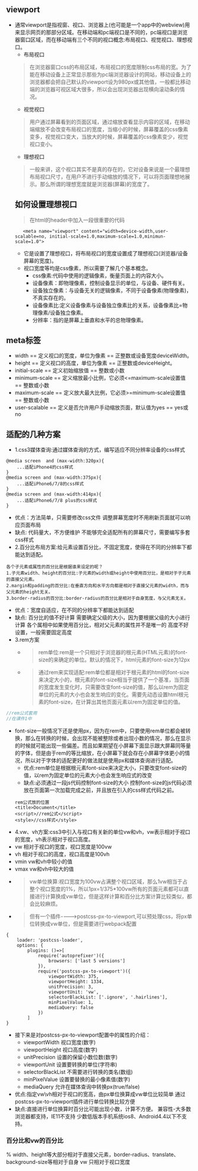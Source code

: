 ## viewport
- 通常viewport是指视窗、视口、浏览器上(也可能是一个app中的webview)用来显示网页的那部分区域。在移动端和pc端视口是不同的，pc端视口是浏览器窗口区域，而在移动端有三个不同的视口概念:布局视口、视觉视口、理想视口。
   - 布局视口
   >在浏览器窗口css的布局区域，布局视口的宽度限制css布局的宽。为了能在移动设备上正常显示那些为pc端浏览器设计的网站，移动设备上的浏览器都会把自己默认的viewport设为980px或其他值，一般都比移动端的浏览器可视区域大很多，所以会出现浏览器出现横向滚动条的情况。
   - 视觉视口
   >用户通过屏幕看到的页面区域，通过缩放查看显示内容的区域，在移动端缩放不会改变布局视口的宽度，当缩小的时候，屏幕覆盖的css像素变多，视觉视口变大，当放大的时候，屏幕覆盖的css像素变少，视觉视口变小。
   - 理想视口
   >一般来讲，这个视口其实不是真的存在的，它对设备来说是一个最理想布局视口尺寸，在用户不进行手动缩放的情况下，可以将页面理想地展示。那么所谓的理想宽度就是浏览器(屏幕)的宽度了。
   ## 如何设置理想视口
   >在html的header中加入一段很重要的代码
   ```
      <meta name="viewport" content="width=device-width,user-scalable=no, initial-scale=1.0,maximum-scale=1.0,minimun-scale=1.0">
   ```
   - 它是设置了理想视口，将布局视口的宽度设置成了理想视口(浏览器/设备屏幕的宽度)。
   - 视口宽度等均是css像素，所以需要了解几个基本概念。
     - css像素:代码中使用的逻辑像素，衡量页面上的内容大小。
     - 设备像素：即物理像素，控制设备显示的单位，与设备、硬件有关。
     - 设备独立像素：与设备无关的逻辑像素，不同于设备像素(物理像素)，不真实存在的。
     - 设备像素比:定义设备像素与设备独立像素比的关系，设备像素比=物理像素/设备独立像素。
     - 分辨率：指的是屏幕上垂直和水平的总物理像素。
## meta标签
- width  ==   定义视口的宽度，单位为像素   ==  正整数或设备宽度deviceWidth。
- height ==   定义视口的高度，单位为像素   ==  正整数或deviceHeight。
- initial-scale  ==  定义初始缩放值      ==  整数或小数
- minimum-scale  ==  定义缩放最小比例，它必须<=maximum-scale设置值  ==  整数或小数
- maximum-scale  ==  定义放大最大比例，它必须>=minimum-scale设置值  ==  整数或小数
- user-scalable  ==  定义是否允许用户手动缩放页面，默认值为yes   ==   yes或no
## 适配的几种方案
- 1.css3媒体查询:通过媒体查询的方式，编写适应不同分辨率设备的css样式
```
@media screen  and (max-width:320px){
    ...适配iPhone4的css样式
}
@media screen and (max-width:375px){
    ...适配iPhone6/7/8的css样式
}
@media screen and (max-width:414px){
    ...适配iPhone6/7/8 plus的css样式
}
```
   - 优点：方法简单，只需要修改css文件   调整屏幕宽度时不用刷新页面就可以响应页面布局
   - 缺点: 代码量大，不方便维护   不能够完全适配所有的屏幕尺寸，需要编写多套css样式
- 2.百分比布局方案:给元素设置百分比，不固定宽度，使得在不同的分辨率下都能达到适配。
```
各个子元素或属性的百分比是根据谁来设定的呢？
1.子元素width、height的百分比:子元素的width或height中使用百分比，是相对于子元素的直接父元素。
2.margin和padding的百分比:在垂直方向和水平方向都是相对于直接父元素的width，而与父元素的height无关。
3.border-radius的百分比:border-radius的百分比是相对于自身宽度，与父元素无关。
``` 
   - 优点：宽度自适应，在不同的分辨率下都能达到适配
   - 缺点: 百分比的值不好计算  需要确定父级的大小，因为要根据父级的大小进行计算  各个属相中如果使用百分比，相对父元素的属性并不是唯一的  高度不好设置，一般需要固定高度
- 3.rem方案
  - >rem单位:rem是一个只相对于浏览器的根元素(HTML元素)的font-size的来确定的单位。默认的情况下，html元素的font-size为12px
  - >通过rem来实现适配:rem单位都是相对于根元素的html的font-size来决定大小的，根元素的font-size相当于提供了一个基准，当页面的宽度发生变化时，只需要改变font-size的值，那么以rem为固定单位的元素的大小也会发生响应的变化。需要先动态设置html根元素的font-size，在计算出其他页面元素以rem为固定单位的值。
```js
//rem公式套用
//在课件1中
```
- font-size一般情况下还是使用px，因为在rem中，只要使用rem单位都会被转换，那么在转换的时候，会出现不能被整除或者出现小数的情况，那么在显示的时候就可能出现一些偏差。而且如果期望在小屏幕下面显示跟大屏幕同等量的字体，但是由于rem的等比缩放，在小屏幕下就会存在小屏幕字体更小的情况，所以对于字体的适配更好的做法就是使用px和媒体查询进行适配。
  - 优点:rem单位是根据根元素font-size来决定大小，只要改变font-size的值，以rem为固定单位的元素大小也会发生响应式的改变
  - 缺点:必须通过一段js代码控制font-size的大小    控制font-size的js代码必须放在页面第一次加载完成之前，并且放在引入的css样式代码之前。
  ```
  rem公式放的位置
  <title>Document</title>
  <script>//rem公式</script>
  <style>//css样式</style>
  ```
- 4.vw、vh方案:css3中引入与视口有关新的单位vw和vh，vw表示相对于视口的宽度，vh表示相对于视口高度。
- vw   相对于视口的宽度，视口宽度是100vw
- vh   相对于视口的高度，视口高度是100vh
- vmin vw和vh中较小的值
- vmax vw和vh中较大的值
- >vw单位换算:视口宽度为100vw占满整个视口区域，那么1vw相当于占整个视口宽度的1%，所以1px=1/375*100vw所有的页面元素都可以直接进行计算换成vw单位，但是这样计算和百分比方案计算比较类似，都会比较麻烦。
- >但有一个插件---->postcss-px-to-viewport,可以预处理css，将px单位转换成vw单位，但是需要进行webpack配置
```
{
    loader: 'postcss-loader',
    options: {
    	plugins: ()=>[
        	require('autoprefixer')({
        		browsers: ['last 5 versions']
        	}),
        	require('postcss-px-to-viewport')({
        		viewportWidth: 375,
        		viewportHeight: 1334,
        		unitPrecision: 3,
        		viewportUnit: 'vw',
        		selectorBlackList: ['.ignore', '.hairlines'],
                minPixelValue: 1,
                mediaQuery: false
        	})
    	]
}
```
- 接下来是对postcss-px-to-viewport配置中的属性的介绍：
   - viewportWidth     视口宽度(数字)
   - viewportHeight    视口高度(数字)
   - unitPrecision     设置的保留小数位数(数字)
   - viewportUnit      设置要转换的单位(字符串)
   - selectorBlackList 不需要进行转换的类名(数组)
   - minPixelValue     设置要替换的最小像素值(数字)
   - mediaQuery        允许在媒体查询中转换px(true/false)
- 优点:指定vw\vh相对于视口的宽高，由px单位换算成vw单位比较简单    通过postcss-px-to-viewport插件进行单位转换比较方便
- 缺点:直接进行单位换算时百分比可能出现小数，计算不方便。  兼容性-大多数浏览器都支持，IE11不支持 少数低版本手机系统ios8、Android4.4以下不支持。

### 百分比和vw的百分比
%    width、height等大部分相对于直接父元素，border-radius、translate、background-size等相对于自身
vw    只相对于视口宽度